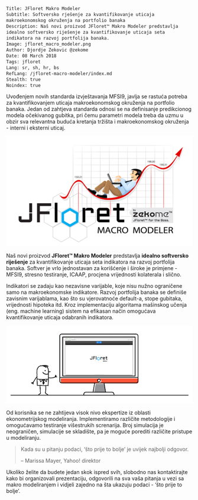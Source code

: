 ```.header
Title: JFloret Makro Modeler
Subtitle: Softversko rješenje za kvantifikovanje uticaja makroekonomskog okruženja na portfolio banaka
Description: Naš novi proizvod JFloret™ Makro Modeler predstavlja idealno softversko riješenje za kvantifikovanje uticaja seta indikatora na razvoj portfolija banaka.
Image: jfloret_macro_modeler.png
Author: Djordje Zekovic @zekome
Date: 08 March 2018
Tags: jfloret
Lang: sr, sh, hr, bs
RefLang: /jfloret-macro-modeler/index.md
Stealth: true
Noindex: true
```

Uvođenjem novih standarda izvještavanja MFSI9, javlja se rastuća potreba za kvantifikovanjem uticaja makroekonomskog okruženja na portfolio banaka. Jedan od zahtjeva standarda odnosi se na definisanje predikcionog modela očekivanog gubitka, pri čemu parametri modela treba da uzmu u obzir sva relevantna buduća kretanja tržišta i makroekonomskog okruženja - interni i eksterni uticaj.

![img](jfloret_makro_modeler.png)

Naš novi proizvod **JFloret™ Makro Modeler** predstavlja **idealno softversko riješenje** za kvantifikovanje uticaja seta indikatora na razvoj portfolija banaka. Softver je vrlo jednostavan za korišćenje i široke je  primjene - MFSI9, stresno testiranje, ICAAP, procjena vrijednosti kolaterala i slično.

Indikatori se zadaju kao nezavisne varijable, koje nisu nužno ograničene samo na makroekonomske indikatore. Razvoj portfolija banaka se definiše zavisnim varijablama, kao što su vjerovatnoće default-a, stope gubitaka, vrijednosti hipoteka itd. Kroz implementaciju algoritama mašinskog učenja (eng. machine learning) sistem na efikasan način omogućava kvantifikovanje uticaja odabranih indikatora.

![img](jfloret_makro_modeler.gif)

Od korisnika se ne zahtijeva visok nivo ekspertize iz oblasti ekonometrijskog modeliranja. Implementiramo različite metodologije i omogućavamo testiranje višestrukih screnarija. Broj simulacija je neograničen, simulacije se skladište, pa je moguće porediti različite pristupe u modeliranju.

> Kada su u pitanju podaci, ‘što prije to bolje’ je uvijek najbolji odgovor.
>
> – Marissa Mayer, Yahoo! direktor

Ukoliko želite da budete jedan skok ispred svih, slobodno nas kontaktirajte kako bi organizovali prezentaciju,  odgovorili na sva vaša pitanja u vezi sa makro modeliranjem i vidjeli zajedno na šta ukazuju podaci - ‘što prije to bolje’.

